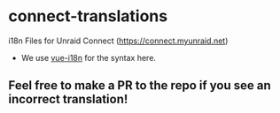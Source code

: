 # connect-translations
i18n Files for Unraid Connect (https://connect.myunraid.net)

- We use [vue-i18n](https://kazupon.github.io/vue-i18n/guide/formatting.html#named-formatting) for the syntax here.

## Feel free to make a PR to the repo if you see an incorrect translation!
